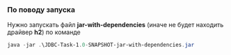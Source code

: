 ### По поводу запуска 

Нужно запускать файл **jar-with-dependencies** (иначе не будет находить драйвер **h2**) по команде
```powershell
java -jar .\JDBC-Task-1.0-SNAPSHOT-jar-with-dependencies.jar
```
